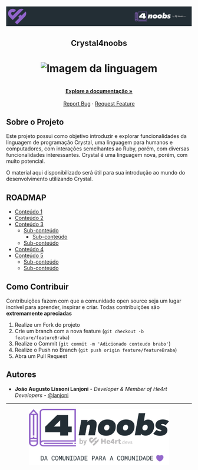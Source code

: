 <!-- Logo 4noobs -->

<p align="center">
  <a href="https://github.com/he4rt/4noobs" target="_blank">
    <img src="./.github/header_4noobs.svg">
  </a>
</p>

<!-- Title -->

<p align="center">
  <h2 align="center">Crystal4noobs</h2>

  <h1 align="center"><img src="https://cdn.jsdelivr.net/gh/devicons/devicon/icons/crystal/crystal-original.svg" alt="Imagem da linguagem" width="120"></h1>
  
  <p align="center">
    <br />
    <a href="https://crystal-lang.org/docs/"><strong>Explore a documentação »</strong></a>
    <br />
    <br />
    <a href="https://github.com/lanjoni/crystal4noobs/issues">Report Bug</a>
    ·
    <a href="https://github.com/lanjoni/crystal4noobs/issues">Request Feature</a>
  </p>
</p>
    
 <!-- ABOUT THE PROJECT -->

## Sobre o Projeto
Este projeto possui como objetivo introduzir e explorar funcionalidades da linguagem de programação Crystal, uma linguagem para humanos e computadores, com interações semelhantes ao Ruby, porém, com diversas funcionalidades interessantes. Crystal é uma linguagem nova, porém, com muito potencial.

O material aqui disponibilizado será útil para sua introdução ao mundo do desenvolvimento utilizando Crystal.

<!-- ROADMAP OF PROJECT -->

## ROADMAP

- [Conteúdo 1](link-primeira-parte)
- [Conteúdo 2](link-segunda-parte)
- [Conteúdo 3](link-terceira-parte)
  - [Sub-conteúdo](link-sub-conteudo)
  	- [Sub-conteúdo](link-sub-conteudo)
  - [Sub-conteúdo](link-sub-conteudo)
- [Conteúdo 4](link-quarta-parte)
- [Conteúdo 5](link-quinta-parte)
  - [Sub-conteúdo](link-sub-conteudo)
  - [Sub-conteúdo](link-sub-conteudo)
  
  
<!-- CONTRIBUTING -->

## Como Contribuir

Contribuições fazem com que a comunidade open source seja um lugar incrível para aprender, inspirar e criar. Todas contribuições
são **extremamente apreciadas**

1. Realize um Fork do projeto
2. Crie um branch com a nova feature (`git checkout -b feature/featureBraba`)
3. Realize o Commit (`git commit -m 'Adicionado conteudo brabo'`)
4. Realize o Push no Branch (`git push origin feature/featureBraba`)
5. Abra um Pull Request

## Autores

- **João Augusto Lissoni Lanjoni** - _Developer & Member of He4rt Developers_ - [@lanjoni](seutwitter)

---

<p align="center">
  <a href="https://github.com/he4rt/4noobs" target="_blank">
    <img src="./.github/footer_4noobs.svg" width="380">
  </a>
</p>
